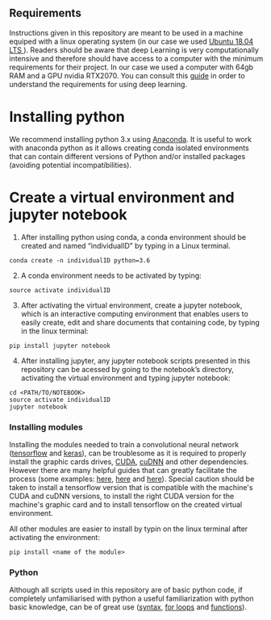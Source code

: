 ## Requirements
Instructions given in this repository are meant to be used in a machine equiped with a linux operating system (in our case we used [Ubuntu 18.04 LTS ](https://ubuntu.com/download/desktop)).
Readers should be aware that deep Learning is very computationally intensive and therefore should have access to a computer with the minimum requirements for their project. In our case we used a computer with 64gb RAM and a GPU nvidia RTX2070. You can consult this [guide]( https://timdettmers.com/2018/12/16/deep-learning-hardware-guide/) in order to understand the requirements for using deep learning.
 
 # Installing python

We recommend installing python 3.x using [Anaconda](https://www.anaconda.com/distribution/). It is useful to work with anaconda python as it allows creating conda isolated environments that can contain different versions of Python and/or installed packages (avoiding potential incompatibilities).

# Create a virtual environment and jupyter notebook

1. After installing python using conda, a conda environment should be created and named “individualID” by typing in a Linux terminal.
```console
conda create -n individualID python=3.6
```
2. A conda environment needs to be activated by typing:
```console
source activate individualID
```
3. After activating the virtual environment, create a jupyter notebook, which is an interactive computing environment that enables users to easily create, edit and share documents that containing code, by typing in the linux terminal:
```console
pip install jupyter notebook
```
4. After installing jupyter, any jupyter notebook scripts presented in this repository can be acessed by going to the notebook’s directory, activating the virtual environment and typing jupyter notebook: 
```console
cd <PATH/TO/NOTEBOOK>
source activate individualID
jupyter notebook
```
### Installing modules

Installing the modules needed to train a convolutional neural network ([tensorflow](https://www.tensorflow.org/) and [keras](https://keras.io/)), can be troublesome as it is required to properly install the graphic cards drives, [CUDA]( https://developer.nvidia.com/cuda-zone), [cuDNN](https://developer.nvidia.com/cudnn) and other dependencies. However there are many helpful guides that can greatly facilitate the process (some examples: [here]( https://docs.nvidia.com/cuda/cuda-installation-guide-linux/index.html?source=post_page---------------------------), [here](https://medium.com/@vitali.usau/install-cuda-10-0-cudnn-7-3-and-build-tensorflow-gpu-from-source-on-ubuntu-18-04-3daf720b83fe) and [here]( https://www.pyimagesearch.com/2019/01/30/ubuntu-18-04-install-tensorflow-and-keras-for-deep-learning/)). Special caution should be taken to install a tensorflow version that is compatible with the machine's CUDA and cuDNN versions, to install the right CUDA version for the machine's graphic card and to install tensorflow on the created virtual environment.

All other modules  are easier to install by typin on the linux terminal after activating the environment:
```console
pip install <name of the module>
```

### Python

Although all scripts used in this repository are of basic python code, if completely unfamiliarised with python a useful familiarization  with python basic knowledge, can be of great use ([syntax]( https://www.w3schools.com/python/python_syntax.asp), [for loops]( https://www.w3schools.com/python/python_for_loops.asp) and [functions]( https://www.w3schools.com/python/python_functions.asp)).


